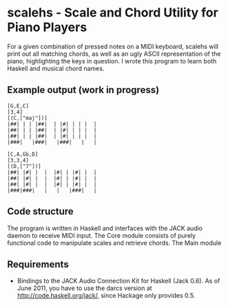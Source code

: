 scalehs - Scale and Chord Utility for Piano Players
===================================================

For a given combination of pressed notes on a MIDI keyboard, scalehs will
print out all matching chords, as well as an ugly ASCII representation of the
piano, highlighting the keys in question. I wrote this program to learn both
Haskell and musical chord names.

Example output (work in progress)
---------------------------------

    [G,E,C]
    [3,4]
    [(C,["maj"])]
    |##| | | |##|  | |#| | | |  |
    |##| | | |##|  | |#| | | |  |
    |##| | | |##|  | |#| | | |  |
    |###|   |###|   |###|   |   |
    
    [C,A,Gb,D]
    [3,3,4]
    [(D,["7"])]
    |##| |#| |  |  |#| | |#| |  |
    |##| |#| |  |  |#| | |#| |  |
    |##| |#| |  |  |#| | |#| |  |
    |###|###|   |   |   |###|   |

Code structure
--------------

The program is written in Haskell and interfaces with the JACK audio daemon to
receive MIDI input. The Core module consists of purely functional code to
manipulate scales and retrieve chords. The Main module 

Requirements
------------

 * Bindings to the JACK Audio Connection Kit for Haskell (Jack 0.6). As of June 2011, you have to use the darcs version at http://code.haskell.org/jack/, since Hackage only provides 0.5.

